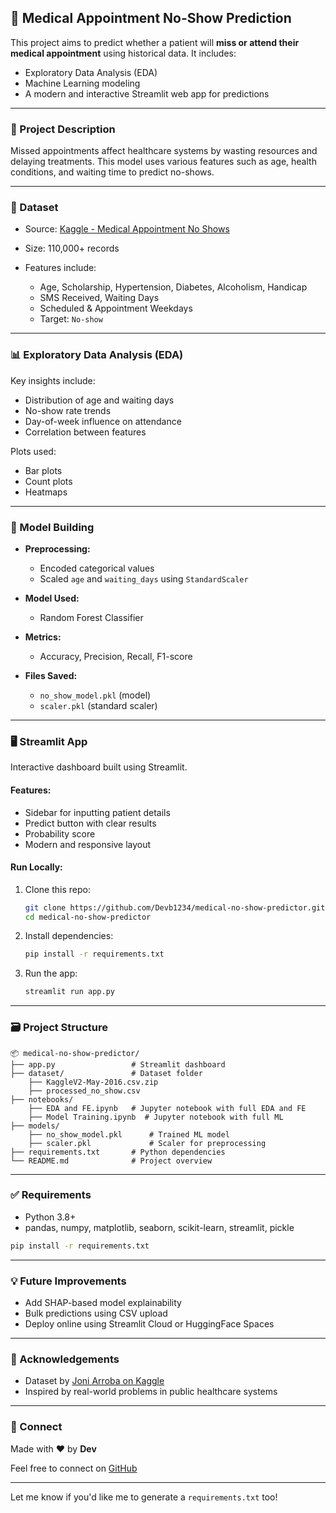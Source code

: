 ## 📅 Medical Appointment No-Show Prediction

This project aims to predict whether a patient will **miss or attend their medical appointment** using historical data. It includes:

* Exploratory Data Analysis (EDA)
* Machine Learning modeling
* A modern and interactive Streamlit web app for predictions

---

### 📌 Project Description

Missed appointments affect healthcare systems by wasting resources and delaying treatments. This model uses various features such as age, health conditions, and waiting time to predict no-shows.

---

### 📁 Dataset

* Source: [Kaggle - Medical Appointment No Shows](https://www.kaggle.com/joniarroba/noshowappointments)
* Size: 110,000+ records
* Features include:

  * Age, Scholarship, Hypertension, Diabetes, Alcoholism, Handicap
  * SMS Received, Waiting Days
  * Scheduled & Appointment Weekdays
  * Target: `No-show`

---

### 📊 Exploratory Data Analysis (EDA)

Key insights include:

* Distribution of age and waiting days
* No-show rate trends
* Day-of-week influence on attendance
* Correlation between features

Plots used:

* Bar plots
* Count plots
* Heatmaps

---

### 🤖 Model Building

* **Preprocessing:**

  * Encoded categorical values
  * Scaled `age` and `waiting_days` using `StandardScaler`
* **Model Used:**

  * Random Forest Classifier
* **Metrics:**

  * Accuracy, Precision, Recall, F1-score
* **Files Saved:**

  * `no_show_model.pkl` (model)
  * `scaler.pkl` (standard scaler)

---

### 🖥️ Streamlit App

Interactive dashboard built using Streamlit.

#### Features:

* Sidebar for inputting patient details
* Predict button with clear results
* Probability score
* Modern and responsive layout

#### Run Locally:

1. Clone this repo:

   ```bash
   git clone https://github.com/Devb1234/medical-no-show-predictor.git
   cd medical-no-show-predictor
   ```

2. Install dependencies:

   ```bash
   pip install -r requirements.txt
   ```

3. Run the app:

   ```bash
   streamlit run app.py
   ```

---

### 🗃️ Project Structure

```
📦 medical-no-show-predictor/
├── app.py                 # Streamlit dashboard
├── dataset/               # Dataset folder
    ├── KaggleV2-May-2016.csv.zip
    ├── processed_no_show.csv
├── notebooks/
    ├── EDA and FE.ipynb   # Jupyter notebook with full EDA and FE
    ├── Model Training.ipynb  # Jupyter notebook with full ML
├── models/
    ├── no_show_model.pkl      # Trained ML model
    ├── scaler.pkl             # Scaler for preprocessing
├── requirements.txt       # Python dependencies
└── README.md              # Project overview
```

---

### ✅ Requirements

* Python 3.8+
* pandas, numpy, matplotlib, seaborn, scikit-learn, streamlit, pickle

```bash
pip install -r requirements.txt
```

---

### 💡 Future Improvements

* Add SHAP-based model explainability
* Bulk predictions using CSV upload
* Deploy online using Streamlit Cloud or HuggingFace Spaces

---

### 🙌 Acknowledgements

* Dataset by [Joni Arroba on Kaggle](https://www.kaggle.com/joniarroba/noshowappointments)
* Inspired by real-world problems in public healthcare systems

---

### 🔗 Connect

Made with ❤️ by **Dev**

Feel free to connect on [GitHub](https://github.com/Devb1234)

---

Let me know if you'd like me to generate a `requirements.txt` too!
